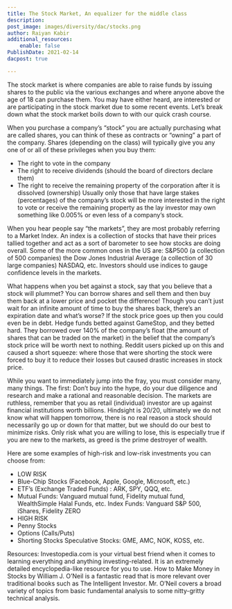 ```yaml
---
title: The Stock Market, An equalizer for the middle class
description: 
post_image: images/diversity/dac/stocks.png
author: Raiyan Kabir
additional_resources:
    enable: false
PublishDate: 2021-02-14
dacpost: true

---
```

The stock market is where companies are able to raise funds by issuing shares to the public via the various exchanges and where anyone above the age of 18 can purchase them. You may have either heard, are interested or are participating in the stock market due to some recent events. Let’s break down what the stock market boils down to with our quick crash course.

When you purchase a company’s “stock” you are actually purchasing what are called shares, you can think of these as contracts or “owning” a part of the company. Shares (depending on the class) will typically give you any one of or all of these privileges when you buy them:
-	The right to vote in the company
-	The right to receive dividends (should the board of directors declare them)
-	The right to receive the remaining property of the corporation after it is dissolved (ownership)
Usually only those that have large stakes (percentages) of the company’s stock will be more interested in the right to vote or receive the remaining property as the lay investor may own something like 0.005% or even less of a company’s stock. 

When you hear people say “the markets”, they are most probably referring to a Market Index. An index is a collection of stocks that have their prices tallied together and act as a sort of barometer to see how stocks are doing overall. 
Some of the more common ones in the US are: S&P500 (a collection of 500 companies) the Dow Jones Industrial Average (a collection of 30 large companies) NASDAQ, etc.
Investors should use indices to gauge confidence levels in the markets.

What happens when you bet against a stock, say that you believe that a stock will plummet? You can borrow shares and sell them and then buy them back at a lower price and pocket the difference! Though you can’t just wait for an infinite amount of time to buy the shares back, there’s an expiration date and what’s worse? If the stock price goes up then you could even be in debt. 
Hedge funds betted against GameStop, and they betted hard. They borrowed over 140% of the company’s float (the amount of shares that can be traded on the market) in the belief that the company’s stock price will be worth next to nothing.
Reddit users picked up on this and caused a short squeeze: where those that were shorting the stock were forced to buy it to reduce their losses but caused drastic increases in stock price.

While you want to immediately jump into the fray, you must consider many, many things. 
The first: Don’t buy into the hype, do your due diligence and research and make a rational and reasonable decision. 
The markets are ruthless, remember that you as retail (individual) investor are up against financial institutions worth billions. 
Hindsight is 20/20, ultimately we do not know what will happen tomorrow, there is no real reason a stock should necessarily go up or down for that matter, but we should do our best to minimize risks.
Only risk what you are willing to lose, this is especially true if you are new to the markets, as greed is the prime destroyer of wealth. 

Here are some examples of high-risk and low-risk investments you can choose from:
- LOW RISK
- Blue-Chip Stocks (Facebook, Apple, Google, Microsoft, etc.)
- ETF’s (Exchange Traded Funds) : ARK, SPY, QQQ, etc.
- Mutual Funds: Vanguard mutual fund, Fidelity mutual fund, WealthSimple Halal Funds, etc.
Index Funds: Vanguard S&P 500, iShares, Fidelity ZERO
- HIGH RISK
- Penny Stocks
- Options (Calls/Puts)
- Shorting Stocks
Speculative Stocks: GME, AMC, NOK, KOSS, etc.

Resources:
Investopedia.com is your virtual best friend when it comes to learning everything and anything investing-related. It is an extremely detailed encyclopedia-like resource for you to use. 
How to Make Money in Stocks by William J. O’Neil is a fantastic read that is more relevant over traditional books such as The Intelligent Investor. Mr. O’Neil covers a broad variety of topics from basic fundamental analysis to some nitty-gritty technical analysis.
